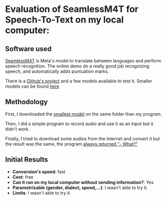 # Evaluation of SeamlessM4T for Speech-To-Text on my local computer:

## Software used

[SeamlessM4T](https://seamless.metademolab.com/) is Meta's model to translate between languages and perform speech recognition. The online demo do a really good job recognizing speech, and automatically adds puntuation marks.

There is a [Github's project](https://github.com/facebookresearch/seamless_communication/tree/main) and a few models available to test it. Smaller models can be found [here](https://github.com/facebookresearch/seamless_communication/blob/main/docs/m4t/on_device_README.md)

## Methodology

First, I downloaded the [smallest model](https://huggingface.co/facebook/seamless-m4t-unity-small-s2t/resolve/main/unity_on_device_s2t.ptl) on the same folder than my program.

Then, I did a simple program to record audio and use it as an input but it didn't work.

Finally, I tried to download some audios from the Internet and convert it but the result was the same, the program [always returned "- What?"](https://github.com/facebookresearch/seamless_communication/issues/160)

## Initial Results

- **Conversion's speed**: fast
- **Cost**: free
- **Can it run on my local computer without sending information?**: Yes
- **Parametrizable (gender, dialect, speed,...)**: I wasn't able to try it.
- **Limits**: I wasn't able to try it.




